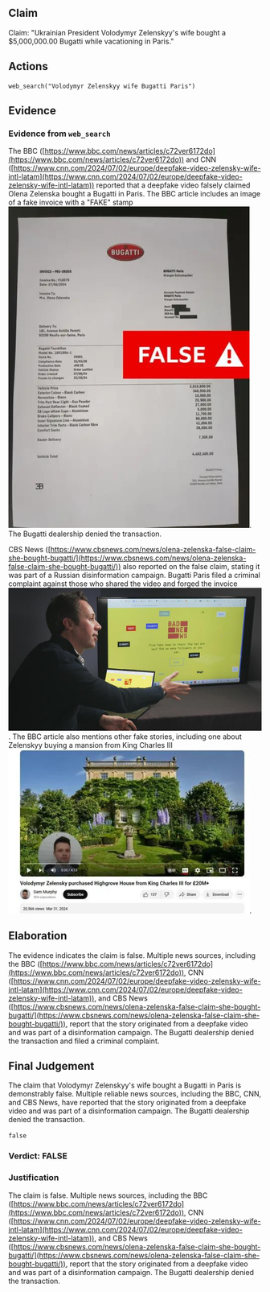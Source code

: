 ## Claim
Claim: "Ukrainian President Volodymyr Zelenskyy's wife bought a $5,000,000.00 Bugatti while vacationing in Paris."

## Actions
```
web_search("Volodymyr Zelenskyy wife Bugatti Paris")
```

## Evidence
### Evidence from `web_search`
The BBC ([https://www.bbc.com/news/articles/c72ver6172do](https://www.bbc.com/news/articles/c72ver6172do)) and CNN ([https://www.cnn.com/2024/07/02/europe/deepfake-video-zelensky-wife-intl-latam](https://www.cnn.com/2024/07/02/europe/deepfake-video-zelensky-wife-intl-latam)) reported that a deepfake video falsely claimed Olena Zelenska bought a Bugatti in Paris. The BBC article includes an image of a fake invoice with a "FAKE" stamp ![image 1736](media/2025-08-07_19-04-1754593447-796377.jpg). The Bugatti dealership denied the transaction.

CBS News ([https://www.cbsnews.com/news/olena-zelenska-false-claim-she-bought-bugatti/](https://www.cbsnews.com/news/olena-zelenska-false-claim-she-bought-bugatti/)) also reported on the false claim, stating it was part of a Russian disinformation campaign. Bugatti Paris filed a criminal complaint against those who shared the video and forged the invoice ![image 1751](media/2025-08-07_19-04-1754593452-940185.jpg). The BBC article also mentions other fake stories, including one about Zelenskyy buying a mansion from King Charles III ![image 1748](media/2025-08-07_19-04-1754593451-540682.jpg).


## Elaboration
The evidence indicates the claim is false. Multiple news sources, including the BBC ([https://www.bbc.com/news/articles/c72ver6172do](https://www.bbc.com/news/articles/c72ver6172do)), CNN ([https://www.cnn.com/2024/07/02/europe/deepfake-video-zelensky-wife-intl-latam](https://www.cnn.com/2024/07/02/europe/deepfake-video-zelensky-wife-intl-latam)), and CBS News ([https://www.cbsnews.com/news/olena-zelenska-false-claim-she-bought-bugatti/](https://www.cbsnews.com/news/olena-zelenska-false-claim-she-bought-bugatti/)), report that the story originated from a deepfake video and was part of a disinformation campaign. The Bugatti dealership denied the transaction and filed a criminal complaint.


## Final Judgement
The claim that Volodymyr Zelenskyy's wife bought a Bugatti in Paris is demonstrably false. Multiple reliable news sources, including the BBC, CNN, and CBS News, have reported that the story originated from a deepfake video and was part of a disinformation campaign. The Bugatti dealership denied the transaction.

`false`

### Verdict: FALSE

### Justification
The claim is false. Multiple news sources, including the BBC ([https://www.bbc.com/news/articles/c72ver6172do](https://www.bbc.com/news/articles/c72ver6172do)), CNN ([https://www.cnn.com/2024/07/02/europe/deepfake-video-zelensky-wife-intl-latam](https://www.cnn.com/2024/07/02/europe/deepfake-video-zelensky-wife-intl-latam)), and CBS News ([https://www.cbsnews.com/news/olena-zelenska-false-claim-she-bought-bugatti/](https://www.cbsnews.com/news/olena-zelenska-false-claim-she-bought-bugatti/)), report that the story originated from a deepfake video and was part of a disinformation campaign. The Bugatti dealership denied the transaction.
